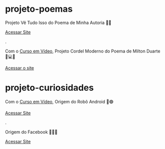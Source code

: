 # projeto-poemas
Projeto Vê Tudo Isso do Poema de Minha Autoria :seedling::leaves:

<a href="https://ezequiellsantos.github.io/Projetos/projeto-nature/index.html">Acessar Site</a>

.

 Com o <a href="https://cursoemvideo.com">Curso em Vídeo</a>, Projeto Cordel Moderno do Poema de Milton Duarte :high_brightness::computer::globe_with_meridians:
 
 <a href="https://ezequiellsantos.github.io/Projetos/projeto-cordel/index.html">Acessar o site</a>


 # <h1>projeto-curiosidades</h1>
 Com o <a href="https://cursoemvideo.com">Curso em Vídeo</a>, Origem do Robô Android :iphone:🟢

 <a href="https://ezequiellsantos.github.io/Projetos/projeto-androidd/index.html">Acessar Site</a> 

 .

Origem do Facebook :iphone::large_blue_circle::globe_with_meridians:

<a href="https://ezequiellsantos.github.io/Projetos/projeto-facebook/index.html">Acessar Site</a>
 

